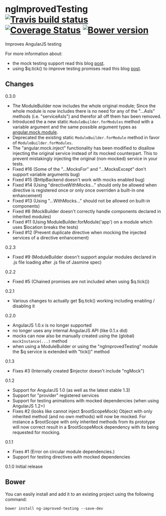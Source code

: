 # ngImprovedTesting &nbsp;[![Travis build status](https://travis-ci.org/evangalen/ng-improved-testing.png?branch=master)](https://travis-ci.org/evangalen/ng-improved-testing)&nbsp;[![Coverage Status](https://coveralls.io/repos/evangalen/ng-improved-testing/badge.png?branch=master)](https://coveralls.io/r/evangalen/ng-improved-testing?branch=master)&nbsp;[![Bower version](https://badge.fury.io/bo/ng-improved-testing.svg)](http://badge.fury.io/bo/ng-improved-testing)

Improves AngularJS testing

For more information about:
 - the mock testing support read this blog [post](http://blog.jdriven.com/2014/07/ng-improved-testing-mock-testing-for-angularjs-made-easy/).
 - using $q.tick() to improve testing promises read this blog
[post](http://blog.jdriven.com/2014/11/ngimprovedtesting-0-2-adding-q-tick-to-improve-testing-promises/).

Changes
-------
0.3.0
 - The ModuleBuilder now includes the whole original module;
   Since the whole module is now includes there is no need for any of the "...AsIs" methods (i.e. "serviceAsIs") and therefor all off them hav been removed.
 - Introduced the a new static `ModuleBuilder.forModules` method with a variable argument and the same possible argument types as [angular.mock.module](https://docs.angularjs.org/api/ngMock/function/angular.mock.module).
 - Deprecated the existing static `ModuleBuilder.forModule` method in favor of `ModuleBuilder.forModules`.
 - The "angular.mock.inject" functionality has been modified to disallow injecting the original service instead of its mocked counterpart. This to prevent mistakingly injecting the original (non-mocked) service in your tests.
 - Fixed #16 (Some of the "...MocksFor" and "...MocksExcept" don't support variable arguments bug)
 - Fixed #15 ($httpBackend doesn't work with mocks enabled bug)
 - Fixed #14 (Using "directiveWithMocks..." should only be allowed when directive is registered once or only once overriden a built-in one enhancement)
 - Fixed #13 (Using "...WithMocks..." should not be allowed on built-in components)
 - Fixed #8 (MockBuilder doesn't correctly handle components declared in inherited modules)
 - Fixed #11 (Using ModuleBuilder.forModule('app') on a module which uses $location breaks the tests)
 - Fixed #12 (Prevent duplicate directive when mocking the injected services of a directive enhancement)

0.2.3
 - Fixed #9 (ModuleBuilder doesn't support angular modules declared in .js file loading after .js file of Jasmine spec)

0.2.2
 - Fixed #5 (Chained promises are not included when using $q.tick())

0.2.1
 - Various changes to actually get $q.tick() working including enabling / disabling it

0.2.0
  - AngularJS 1.0.x is no longer supported
  - no longer uses any internal AngularJS API (like 0.1.x did)
  - mocks can now also be manually created using the (global) `mockInstance(...)` method
  - when using a ModuleBuilder or using the "ngImprovedTesting" module the $q service is extended with "tick()" method

0.1.3
 - Fixes #3 (Internally created $injector doesn't include "ngMock")

0.1.2
 - Support for AngularJS 1.0 (as well as the latest stable 1.3)
 - Support for "provider" registered services
 - Support for testing animations with mocked dependencies (when using AngularJS 1.2+)
 - Fixes #2 (looks like cannot inject $rootScopeMock)
   Object with only inherited method (and no own methods) will now be mocked.
   For instance a $rootScope with only inherited methods from its prototype will now correct result in a $rootScopeMock
   dependency with its being requested for mocking.

0.1.1
 - Fixes #1 (Error on circular module dependencies.)
 - Support for testing directives with mocked dependencies

0.1.0 Initial release

Bower
-----
You can easily install and add it to an existing project using the following command:

    bower install ng-improved-testing --save-dev
